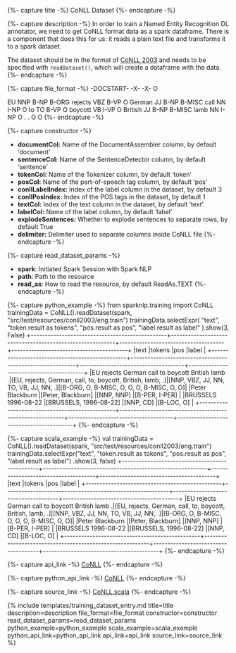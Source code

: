 {%- capture title -%}
CoNLL Dataset
{%- endcapture -%}

{%- capture description -%}
In order to train a Named Entity Recognition DL annotator, we need to get CoNLL format data as a spark dataframe. There is a component that does this for us: it reads a plain text file and transforms it to a spark dataset.

The dataset should be in the format of [CoNLL 2003](https://www.clips.uantwerpen.be/conll2003/ner/) and needs to be specified with `readDataset()`, which will create a dataframe with the data.
{%- endcapture -%}

{%- capture file_format -%}
-DOCSTART- -X- -X- O

EU NNP B-NP B-ORG
rejects VBZ B-VP O
German JJ B-NP B-MISC
call NN I-NP O
to TO B-VP O
boycott VB I-VP O
British JJ B-NP B-MISC
lamb NN I-NP O
. . O O
{%- endcapture -%}


{%- capture constructor -%}
- **documentCol:** Name of the DocumentAssembler column, by default ‘document’
- **sentenceCol:** Name of the SentenceDetector column, by default ‘sentence’
- **tokenCol:** Name of the Tokenizer column, by default ‘token’
- **posCol:** Name of the part-of-speech tag column, by default ‘pos’
- **conllLabelIndex:** Index of the label column in the dataset, by default 3
- **conllPosIndex:** Index of the POS tags in the dataset, by default 1
- **textCol:** Index of the text column in the dataset, by default ‘text’
- **labelCol:** Name of the label column, by default ‘label’
- **explodeSentences:** Whether to explode sentences to separate rows, by default True
- **delimiter:** Delimiter used to separate columns inside CoNLL file
{%- endcapture -%}

{%- capture read_dataset_params -%}
- **spark**: Initiated Spark Session with Spark NLP
- **path**: Path to the resource
- **read_as**: How to read the resource, by default ReadAs.TEXT
{%- endcapture -%}

{%- capture python_example -%}
from sparknlp.training import CoNLL
trainingData = CoNLL().readDataset(spark, "src/test/resources/conll2003/eng.train")
trainingData.selectExpr(
    "text",
    "token.result as tokens",
    "pos.result as pos",
    "label.result as label"
).show(3, False)
+------------------------------------------------+----------------------------------------------------------+-------------------------------------+-----------------------------------------+
|text                                            |tokens                                                    |pos                                  |label                                    |
+------------------------------------------------+----------------------------------------------------------+-------------------------------------+-----------------------------------------+
|EU rejects German call to boycott British lamb .|[EU, rejects, German, call, to, boycott, British, lamb, .]|[NNP, VBZ, JJ, NN, TO, VB, JJ, NN, .]|[B-ORG, O, B-MISC, O, O, O, B-MISC, O, O]|
|Peter Blackburn                                 |[Peter, Blackburn]                                        |[NNP, NNP]                           |[B-PER, I-PER]                           |
|BRUSSELS 1996-08-22                             |[BRUSSELS, 1996-08-22]                                    |[NNP, CD]                            |[B-LOC, O]                               |
+------------------------------------------------+----------------------------------------------------------+-------------------------------------+-----------------------------------------+
{%- endcapture -%}

{%- capture scala_example -%}
val trainingData = CoNLL().readDataset(spark, "src/test/resources/conll2003/eng.train")
trainingData.selectExpr("text", "token.result as tokens", "pos.result as pos", "label.result as label")
  .show(3, false)
+------------------------------------------------+----------------------------------------------------------+-------------------------------------+-----------------------------------------+
|text                                            |tokens                                                    |pos                                  |label                                    |
+------------------------------------------------+----------------------------------------------------------+-------------------------------------+-----------------------------------------+
|EU rejects German call to boycott British lamb .|[EU, rejects, German, call, to, boycott, British, lamb, .]|[NNP, VBZ, JJ, NN, TO, VB, JJ, NN, .]|[B-ORG, O, B-MISC, O, O, O, B-MISC, O, O]|
|Peter Blackburn                                 |[Peter, Blackburn]                                        |[NNP, NNP]                           |[B-PER, I-PER]                           |
|BRUSSELS 1996-08-22                             |[BRUSSELS, 1996-08-22]                                    |[NNP, CD]                            |[B-LOC, O]                               |
+------------------------------------------------+----------------------------------------------------------+-------------------------------------+-----------------------------------------+
{%- endcapture -%}

{%- capture api_link -%}
[CoNLL](/api/com/johnsnowlabs/nlp/training/CoNLL.html)
{%- endcapture -%}

{%- capture python_api_link -%}
[CoNLL](/api/python/reference/autosummary/sparknlp/training/conll/index.html#module-sparknlp.training.conll)
{%- endcapture -%}



{%- capture source_link -%}
[CoNLL.scala](https://github.com/JohnSnowLabs/spark-nlp/tree/master/src/main/scala/com/johnsnowlabs/nlp/training/CoNLL.scala)
{%- endcapture -%}

{% include templates/training_dataset_entry.md
title=title
description=description
file_format=file_format
constructor=constructor
read_dataset_params=read_dataset_params
python_example=python_example
scala_example=scala_example
python_api_link=python_api_link
api_link=api_link
source_link=source_link
%}